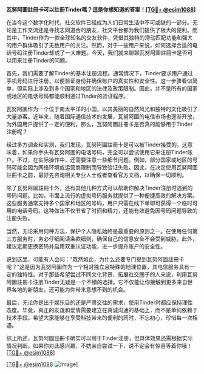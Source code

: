 **瓦努阿圖註冊卡可以註冊Tinder嗎？這是你想知道的答案！[[TG💪+ @esim1088](https://t.me/s/esim1088)]**

在当今这个数字化时代，社交软件已经成为人们日常生活中不可或缺的一部分。无论是工作交流还是寻找志同道合的朋友，社交平台都为我们提供了极大的便利。而其中，Tinder作为一款全球知名的交友软件，凭借其独特的滑动匹配功能和强大的用户群体吸引了无数用户的关注。然而，对于一些用户来说，如何选择合适的电话号码注册Tinder却成了一大难题。今天，我们就来聊聊瓦努阿圖註冊卡是否可以用来注册Tinder的问题。

首先，我们需要了解Tinder的基本注册流程。通常情况下，Tinder要求用户通过手机号码进行注册，以便验证身份并确保账户的真实性和安全性。这一步骤看似简单，但实际上涉及到多个国家和地区的法律及政策限制。因此，并不是所有的国家或地区的电话号码都能顺利通过Tinder的验证程序。

瓦努阿圖作为一个位于南太平洋的小国，以其美丽的自然风光和独特的文化吸引了大量游客。近年来，随着国际通信技术的发展，瓦努阿圖的电信市场也逐渐开放，为外国用户提供了一定的便利。那么，瓦努阿圖註冊卡是否真的能够用于Tinder注册呢？

经过多方调查和实测，我们发现，瓦努阿圖註冊卡是可以被Tinder接受的。这意味着，如果你手头有瓦努阿圖的电话号码，完全可以尝试使用它来注册Tinder账户。不过，在实际操作中，还需要注意一些细节问题。例如，部分国家或地区的号码可能会因为网络环境或运营商限制而导致验证失败。因此，在决定使用瓦努阿圖註冊卡之前，最好先咨询相关专业人士或者查看官方文档，以确保一切顺利。

除了瓦努阿圖註冊卡外，还有其他几种方式可以帮助你解决Tinder注册时遇到的号码问题。比如，市面上流行的虚拟号码服务就提供了一种便捷高效的解决方案。这些服务通常支持多个国家和地区的号码，用户只需在线下单即可获得一个临时可用的电话号码。这种做法不仅节省了时间和精力，还能有效避免因号码问题导致的注册失败。

当然，无论采用何种方法，保护个人隐私始终是最重要的原则之一。在使用任何第三方服务时，务必仔细阅读条款细则，确保自己的信息安全不会受到威胁。此外，建议定期更换密码并启用双重认证功能，进一步提升账户的安全性。

说到这里，可能有人会问：“既然如此，为什么还要专门提到瓦努阿圖註冊卡呢？”这是因为瓦努阿圖作为一个相对独立且特殊的地理位置，其电信服务具有一定的独特性。对于那些希望尝试不同文化背景、拓展社交圈子的人来说，利用瓦努阿圖註冊卡注册Tinder无疑是一个不错的选择。它不仅能让你接触到更多来自世界各地的新朋友，还可能为你带来意想不到的机会。

最后，无论你是出于娱乐目的还是严肃交往的需求，使用Tinder时都应保持理性态度。毕竟，真正的友谊和爱情需要建立在真诚沟通的基础上，而不是单纯依赖于技术手段。希望大家能够在享受科技带来的便利的同时，不忘初心，珍惜每一次相遇。

综上所述，瓦努阿圖註冊卡确实可以用于Tinder注册，但具体效果还需根据实际情况判断。如果你对此感兴趣，不妨亲自尝试一下，说不定会有惊喜等着你哦！[[TG💪+ @esim1088](https://t.me/s/esim1088)]

[[TG💪+ @esim1088](https://t.me/s/esim1088) ![Image](https://i.postimg.cc/4NQfJmqS/Snipaste-2025-05-13-00-14-12.png)]